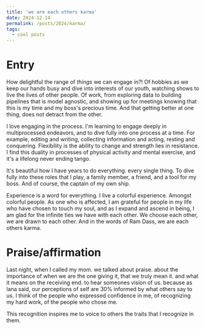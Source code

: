 ```yaml
---
title: 'we are each others karma'
date: 2024-12-14
permalink: /posts/2024/karma/
tags:
  - cool posts
---
```


Entry
======
How delightful the range of _things_ we can engage in?! Of hobbies as we keep our hands busy and dive into interests of our youth, watching shows to live the lives of other people. Of work, from exploring data to building pipelines that is model agnostic, and showing up for meetings knowing that this is my time and my boss's precious time. And that getting better at one thing, does not detract from the other. 

I love engaging in the process. I'm learning to engage deeply in multiprocessed endeavors, and to dive fully into one process at a time. For example, editing and writing, collecting information and acting, resting and conquering. Flexibility is the ability to change and strength lies in resistance. I find this duality in processes of physical activity and mental exercise, and it's a lifelong never ending tango. 

It's beautiful how I have years to do everything. every single thing. To dive fully into these roles that I play, a family member, a friend, and a tool for my boss. And of course, the captain of my own ship. 

Experience is a word for everything. I live a colorful experience. Amongst colorful people. As one who is affected, I am grateful for people in my life who have chosen to touch my soul, and as I expand and ascend in being, I am glad for the infinite ties we have with each other. We choose each other, we are drawn to each other. And in the words of Ram Dass, 
we are each others karma. 


Praise/affirmation
=====
Last night, when I called my mom. we talked about praise. about the importance of when we are the one giving it, that we truly mean it. and what it means on the receiving end. to hear someones vision of us. because as lana said, our perceptions of self are 30% informed by what others say to us. I think of the people who expressed confidence in me, of recognizing my hard work, of the people who chose me. 

This recognition inspires me to voice to others the traits that I recognize in them. 
